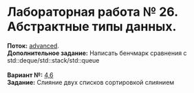 ﻿# Лабораторная работа № 26. Абстрактные типы данных.
**Поток:** <ins>advanced</ins>.</br>**Дополнительное задание:** Написать бенчмарк сравнения с std::deque/std::stack/std::queue</br></br>**Вариант №:** <ins>4,6</ins></br>**Задание:** Слияние двух списков сортировкой слиянием

